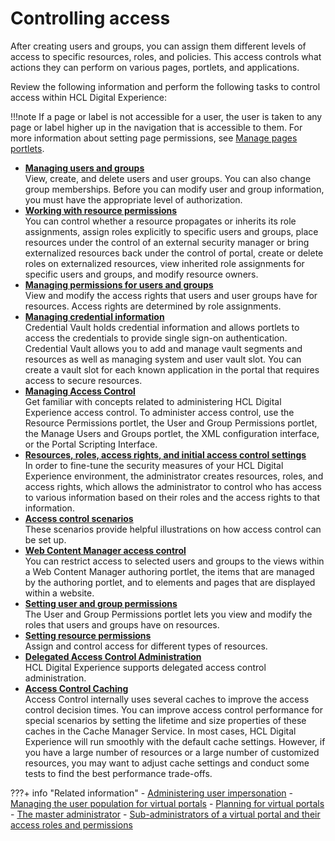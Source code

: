 # Controlling access

After creating users and groups, you can assign them different levels of access to specific resources, roles, and policies. This access controls what actions they can perform on various pages, portlets, and applications.

Review the following information and perform the following tasks to control access within HCL Digital Experience:

!!!note
    If a page or label is not accessible for a user, the user is taken to any page or label higher up in the navigation that is accessible to them. For more information about setting page permissions, see [Manage pages portlets](../../../../portal_admin_tools/portal_user_interface/managing_pages/manage_pages_portlets/index.md).


-   **[Managing users and groups](managing_users_groups/index.md)**  
View, create, and delete users and user groups. You can also change group memberships. Before you can modify user and group information, you must have the appropriate level of authorization.
-   **[Working with resource permissions](working_with_resource_permission/index.md)**  
You can control whether a resource propagates or inherits its role assignments, assign roles explicitly to specific users and groups, place resources under the control of an external security manager or bring externalized resources back under the control of portal, create or delete roles on externalized resources, view inherited role assignments for specific users and groups, and modify resource owners.
-   **[Managing permissions for users and groups](../controlling_access/user_group_permission/)**  
View and modify the access rights that users and user groups have for resources. Access rights are determined by role assignments.
-   **[Managing credential information](../controlling_access/managing_cred_info/)**  
Credential Vault holds credential information and allows portlets to access the credentials to provide single sign-on authentication. Credential Vault allows you to add and manage vault segments and resources as well as managing system and user vault slot. You can create a vault slot for each known application in the portal that requires access to secure resources.
-   **[Managing Access Control](../controlling_access/sec_ac_adm.md)**  
Get familiar with concepts related to administering HCL Digital Experience access control. To administer access control, use the Resource Permissions portlet, the User and Group Permissions portlet, the Manage Users and Groups portlet, the XML configuration interface, or the Portal Scripting Interface.
-   **[Resources, roles, access rights, and initial access control settings](../controlling_access/resources_roles/)**  
In order to fine-tune the security measures of your HCL Digital Experience environment, the administrator creates resources, roles, and access rights, which allows the administrator to control who has access to various information based on their roles and the access rights to that information.
-   **[Access control scenarios](../controlling_access/sec_acc_scen.md)**  
These scenarios provide helpful illustrations on how access control can be set up.
-   **[Web Content Manager access control](../controlling_access/wcm_security/)**  
You can restrict access to selected users and groups to the views within a Web Content Manager authoring portlet, the items that are managed by the authoring portlet, and to elements and pages that are displayed within a website.
-   **[Setting user and group permissions](../controlling_access/sec_ugpp.md)**  
The User and Group Permissions portlet lets you view and modify the roles that users and groups have on resources.
-   **[Setting resource permissions](../controlling_access/sec_rpp.md)**  
Assign and control access for different types of resources.  
-   **[Delegated Access Control Administration](../controlling_access/d_acc_cntl_admin.md)**  
HCL Digital Experience supports delegated access control administration.  
-   **[Access Control Caching](../controlling_access/acc_control_cache.md)**  
Access Control internally uses several caches to improve the access control decision times. You can improve access control performance for special scenarios by setting the lifetime and size properties of these caches in the Cache Manager Service. In most cases, HCL Digital Experience will run smoothly with the default cache settings. However, if you have a large number of resources or a large number of customized resources, you may want to adjust cache settings and conduct some tests to find the best performance trade-offs.


???+ info "Related information" 
    - [Administering user impersonation](../users_and_groups/impersonation/index.md)
    - [Managing the user population for virtual portals](../../../../../../build_sites/virtual_portal/vp_planning/advppln_mgupop.md)
    - [Planning for virtual portals](../../../../../../build_sites/virtual_portal/vp_planning/index.md)
    - [The master administrator](../../../../../../build_sites/virtual_portal/vp_planning/vp_roles/advppln_roles_mastr_adm.md)
    - [Sub-administrators of a virtual portal and their access roles and permissions](../../../../../../build_sites/virtual_portal/vp_planning/vp_roles/advppln_roles_subadm.md)


